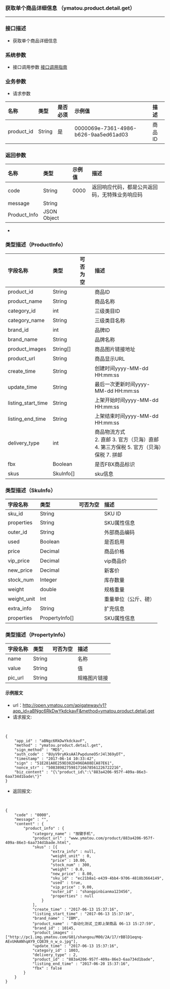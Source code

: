 ### 获取单个商品详细信息 （ymatou.product.detail.get）

---

### 接口描述

* 获取单个商品详细信息

### 系统参数

* 接口调用参数 [接口调用指南](/openapi/how-to-call-api.md)

### 业务参数

* 请求参数

| 名称 | 类型 | 是否必须 | 示例值 | 描述 |
| :--- | :--- | :--- | :--- | :--- |
| product\_id | String | 是 | 0000069e-7361-4986-b626-9aa5ed61ad03 | 商品ID |

### 返回参数

| 名称 | 类型 | 示例值 | 描述 |
| :--- | :--- | :--- | :--- |
| code | String | 0000 | 返回响应代码，都是公共返回码，无特殊业务响应码 |
| message | String |  |  |
| Product\_Info | JSON Object |  |  |  |

* 

### 类型描述（ProductInfo）  

| 字段名称 | 类型 | 可否为空 | 描述 |
| :--- | :--- | :--- | :--- |
| product_id | String |  | 商品ID |
| product\_name | String |  | 商品名称 |
| category\_id | int |  | 三级类目ID |
| category\_name | String |  | 三级类目名称 |
| brand\_id | int |  | 品牌ID |
| brand\_name | String |  | 品牌名称 |
| product\_images | String\[\] |  | 商品图片链接地址 |
| product\_url | String |  | 商品显示URL |
| create\_time | String |  | 创建时间yyyy-MM-dd HH:mm:ss |
| update\_time | String |  | 最后一次更新时间yyyy-MM-dd HH:mm:ss |
| listing\_start\_time | String |  | 上架开始时间yyyy-MM-dd HH:mm:ss |
| listing\_end\_time | String |  | 上架结束时间yyyy-MM-dd HH:mm:ss |
| delivery\_type | int |  | 商品物流方式 <br> 2. 直邮 3. 官方（贝海）直邮 4. 第三方保税 5. 官方（贝海）保税 7. 拼邮  |
| fbx | Boolean | | 是否FBX商品标识 |
| skus |SkuInfo[] |  | sku信息  |


### 类型描述（SkuInfo）  

| 字段名称 | 类型 | 可否为空 | 描述 |
| :--- | :--- | :--- | :--- |
| sku\_id | String |  | SKU ID |
| properties | String |  | SKU属性信息 |
| outer\_id | String |  | 外部商品编码 |
| used | Boolean |  | 是否启用 |
| price | Decimal |  | 商品价格 |
| vip\_price | Decimal |  | vip商品价 |
| new\_price | Decimal |  | 新客价 |
| stock\_num | Integer |  | 库存数量 |
| weight | double |  | 规格重量 |
| weight\_unit | Int |  | 重量单位（公斤、磅） |
| extra\_info | String |  | 扩充信息 |
| properties |  PropertyInfo[]|  |SKU属性信息 |

### 类型描述（PropertyInfo）  

| 字段名称 | 类型 | 可否为空 | 描述 |
| :--- | :--- | :--- | :--- |
| name | String |  | 名称 |
| value | String |  | 值  |
| pic_url | String |  | 规格图片链接 |



#### 示例报文

* url：http://open.ymatou.com/apigateway/v1?app_id=aBNgc6RkDwYkdckavF&method=ymatou.product.detail.get
* 请求报文:    
<br  />


```
{
	"app_id" : "aBNgc6RkDwYkdckavF",
	"method" : "ymatou.product.detail.get",
	"sign_method" : "MD5",
	"auth_code" : "8UyV9ryKksAAlPwpduneO5rJ4l369yDT",
	"timestamp" : "2017-06-14 10:33:42",
	"sign" : "51E281A8E259D382D496DA88ECA87E61",
	"nonce_str" : "5083898275981716678561226722216",
	"biz_content" : "{\"product_id\":\"883a4206-957f-409a-86e3-6aa734d1bade\"}"
}
```


* 返回报文:   
<br  />


```
{
	"code" : "0000",
	"message" : "",
	"content" : {
		"product_info" : {
			"category_name" : "按键手机",
			"product_url" : "www.ymatou.com/product/883a4206-957f-409a-86e3-6aa734d1bade.html",
			"skus" : [{
					"extra_info" : null,
					"weight_unit" : 0,
					"price" : 10.00,
					"stock_num" : 300,
					"weight" : 0.0,
					"new_price" : 8.00,
					"sku_id" : "ec21b8a1-e439-4bb4-9706-4818b3664149",
					"used" : true,
					"vip_price" : 9.00,
					"outer_id" : "shangpinbianma123456",
					"properties" : null
				}
			],
			"create_time" : "2017-06-13 15:37:16",
			"listing_start_time" : "2017-06-13 15:37:16",
			"brand_name" : "IBM",
			"product_name" : "自动化测试_立即上架商品 06-13 15:27:59",
			"brand_id" : 10145,
			"product_images" : ["http://pc1.img.ymatou.com/G01/shangou/M00/2A/17/rBBlD1eqnq-AEvUHAANhqAY9_CQ839_n_w_o.jpg"],
			"update_time" : "2017-06-13 15:37:16",
			"category_id" : 1003,
			"delivery_type" : 2,
			"product_id" : "883a4206-957f-409a-86e3-6aa734d1bade",
			"listing_end_time" : "2017-06-20 15:37:16",
			"fbx" : false
		}
	}
}
```